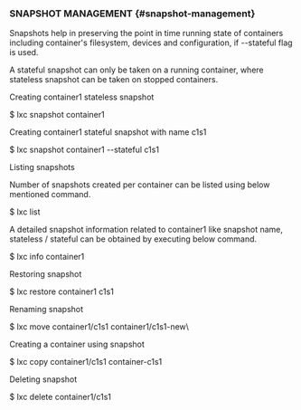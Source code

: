 ### SNAPSHOT MANAGEMENT {#snapshot-management}

Snapshots help in preserving the point in time running state of containers including container&#039;s filesystem, devices and configuration, if --stateful flag is used.

A stateful snapshot can only be taken on a running container, where stateless snapshot can be taken on stopped containers.

Creating container1 stateless snapshot

$ lxc snapshot container1

Creating container1 stateful snapshot with name c1s1

$ lxc snapshot container1 --stateful c1s1

Listing snapshots

Number of snapshots created per container can be listed using below mentioned command.

$ lxc list

A detailed snapshot information related to container1 like snapshot name, stateless / stateful can be obtained by executing below command.

$ lxc info container1

Restoring snapshot

$ lxc restore container1 c1s1

Renaming snapshot

$ lxc move container1/c1s1 container1/c1s1-new\

Creating a container using snapshot

$ lxc copy container1/c1s1 container-c1s1

Deleting snapshot

$ lxc delete container1/c1s1